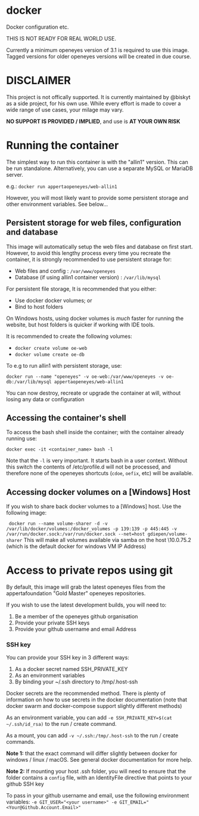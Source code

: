 # docker
Docker configuration etc.

THIS IS NOT READY FOR REAL WORLD USE.

Currently a minimum openeyes version of 3.1 is required to use this image. Tagged versions for older openeyes versions will be created in due course.

# DISCLAIMER
This project is not offically supported. It is currently maintained by @biskyt as a side project, for his own use. While every effort is made to cover a wide range of use cases, your milage may vary.

**NO SUPPORT IS PROVIDED / IMPLIED**, and use is **AT YOUR OWN RISK**

# Running the container
The simplest way to run this container is with the "allin1" version. This can be run standalone. Alternatively, you can use a separate MySQL or MariaDB server.

e.g.: `docker run appertaopeneyes/web-allin1`

However, you will most likely want to provide some persistent storage and other environment variables. See below...

## Persistent storage for web files, configuration and database

This image will automatically setup the web files and database on first start. However, to avoid this lengthy process every time you recreate the container, it is strongly recommended to use persistent storage for:
* Web files and config : `/var/www/openeyes`
* Database (if using allin1 container version) : `/var/lib/mysql`

For persistent file storage, It is recommended that you either:
* Use docker docker volumes; or
* Bind to host folders

On Windows hosts, using docker volumes is _much_ faster for running the website, but host folders is quicker if working with IDE tools.

It is recommended to create the following volumes:
* `docker create volume oe-web`
* `docker volume create oe-db`

To e.g to run allin1 with persistent storage, use:

`docker run --name "openeyes" -v oe-web:/var/www/openeyes -v oe-db:/var/lib/mysql appertaopeneyes/web-allin1`

You can now destroy, recreate or upgrade the container at will, without losing any data or configuration

## Accessing the container's shell
To access the bash shell inside the container; with the container already running use:

`docker exec -it <container_name> bash -l`

Note that the `-l` is very important. It starts bash in a user context. Without this switch the contents of /etc/profile.d will not be processed, and therefore none of the openeyes shortcuts (`cdoe`, `oefix`, etc) will be available.

## Accessing docker volumes on a [Windows] Host

If you wish to share back docker volumes to a [Windows] host. Use the following image:

`
docker run --name volume-sharer -d -v /var/lib/docker/volumes:/docker_volumes -p 139:139 -p 445:445 -v /var/run/docker.sock:/var/run/docker.sock --net=host gdiepen/volume-sharer`
This will make all volumes available via samba on the host \\10.0.75.2 (which is the default docker for windows VM IP Address)

# Access to private repos using git
By default, this image will grab the latest openeyes files from the appertafoundation "Gold Master" openeyes repositories.

If you wish to use the latest development builds, you will need to:
1. Be a member of the openeyes github organisation
2. Provide your private SSH keys
3. Provide your github username and email Address

### SSH key
You can provide your SSH key in 3 different ways:
1. As a docker secret named SSH_PRIVATE_KEY
2. As an environment variables
3. By binding your ~/.ssh directory to /tmp/.host-ssh

Docker secrets are the recommended method. There is plenty of information on how to use secrets in the docker documentation (note that docker swarm and docker-compose support slightly different methods)

As an environment variable, you can add `-e SSH_PRIVATE_KEY=$(cat ~/.ssh/id_rsa)` to the run / create command.

As a mount, you can add `-v ~/.ssh:/tmp/.host-ssh` to the run / create commands.

**Note 1:** that the exact command will differ slightly between docker for windows / linux / macOS. See general docker documentation for more help.

**Note 2:** If mounting your host .ssh folder, you will need to ensure that the folder contains a `config` file, with an IdentityFile directive that points to your github SSH key


To pass in your github username and email, use the following environment variables:
``-e GIT_USER="<your username>" -e GIT_EMAIL="<Your@Github.Account.Email>"``
